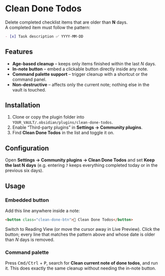 # Clean Done Todos

Delete completed checklist items that are older than **N** days.  
A completed item must follow the pattern:

```markdown
- [x] Task description ✅ YYYY-MM-DD
```

## Features

* **Age-based cleanup** – keeps only items finished within the last *N* days.
* **In-note button** – embed a clickable button directly inside any note.
* **Command palette support** – trigger cleanup with a shortcut or the command panel.
* **Non-destructive** – affects only the current note; nothing else in the vault is touched.

## Installation

1. Clone or copy the plugin folder into
   `YOUR_VAULT/.obsidian/plugins/clean-done-todos`.
2. Enable “Third-party plugins” in **Settings → Community plugins**.
3. Find **Clean Done Todos** in the list and toggle it on.

## Configuration

Open **Settings → Community plugins → Clean Done Todos** and set **Keep the last N days**
(e.g. entering `7` keeps everything completed today or in the previous six days).

## Usage

### Embedded button

Add this line anywhere inside a note:

```markdown
<button class="clean-done-btn">🧹 Clean Done Todos</button>
```

Switch to Reading View (or move the cursor away in Live Preview).
Click the button; every line that matches the pattern above and whose date is older than *N* days is removed.

### Command palette

Press <kbd>Cmd/Ctrl</kbd> + <kbd>P</kbd>, search for
**Clean current note of done todos**, and run it.
This does exactly the same cleanup without needing the in-note button.